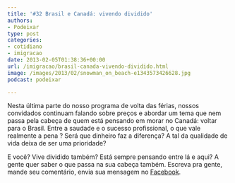```yaml
---
title: '#32 Brasil e Canadá: vivendo dividido'
authors:
- Podeixar
type: post
categories:
- cotidiano
- imigracao
date: 2013-02-05T01:38:36+00:00
url: /imigracao/brasil-canada-vivendo-dividido.html
image: /images/2013/02/snowman_on_beach-e1343573426628.jpg
podcast: podeixar

---
```

Nesta última parte do nosso programa de volta das férias, nossos convidados continuam falando sobre preços e abordar um tema que nem passa pela cabeça de quem está pensando em morar no Canadá: voltar para o Brasil. Entre a saudade e o sucesso profissional, o que vale realmente a pena ? Será que dinheiro faz a diferença? A tal da qualidade de vida deixa de ser uma prioridade?



E você? Vive dividido também? Está sempre pensando entre lá e aqui? A gente quer saber o que passa na sua cabeça também. Escreva pra gente, mande seu comentário, envia sua mensagem no <a href="http://www.facebook.com/PoDeixar" target="_blank">Facebook</a>.